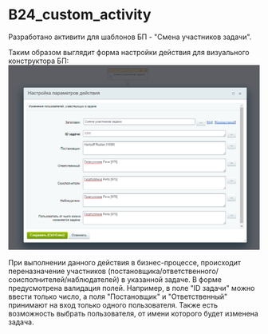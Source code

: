 # B24_custom_activity
Разработано активити для шаблонов БП - "Смена участников задачи". 

Таким образом выглядит форма настройки действия для визуального конструктора БП:
![alt text](img/CTP_activity_interface.png "форма настройки действия для визуального конструктора")

При выполнении данного действия в бизнес-процессе, происходит переназначение участников (постановщика/ответственного/соисполнителей/наблюдателей) в указанной задаче.
В форме предусмотрена валидация полей. Например, в поле "ID задачи" можно ввести только число, а поля "Постановщик" и "Ответственный" принимают на вход только
одного пользователя. Также есть возможность выбрать пользователя, от имени которого будет изменена задача.
